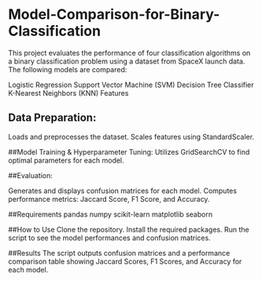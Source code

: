 # Model-Comparison-for-Binary-Classification

This project evaluates the performance of four classification algorithms on a binary classification problem using a dataset from SpaceX launch data. The following models are compared:

Logistic Regression
Support Vector Machine (SVM)
Decision Tree Classifier
K-Nearest Neighbors (KNN)
Features

## Data Preparation:

Loads and preprocesses the dataset.
Scales features using StandardScaler.

##Model Training & Hyperparameter Tuning:
Utilizes GridSearchCV to find optimal parameters for each model.

##Evaluation:

Generates and displays confusion matrices for each model.
Computes performance metrics: Jaccard Score, F1 Score, and Accuracy.

##Requirements
pandas
numpy
scikit-learn
matplotlib
seaborn

##How to Use
Clone the repository.
Install the required packages.
Run the script to see the model performances and confusion matrices.

##Results
The script outputs confusion matrices and a performance comparison table showing Jaccard Scores, F1 Scores, and Accuracy for each model.
